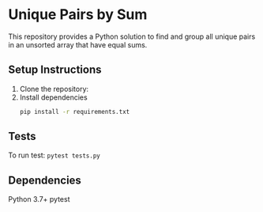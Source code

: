# Unique Pairs by Sum

This repository provides a Python solution to find and group all unique pairs in an unsorted array that have equal sums.

## Setup Instructions

1. Clone the repository:
2. Install dependencies
    ```bash
    pip install -r requirements.txt
    ```

## Tests
To run test:
    ```
    pytest tests.py
    ```

## Dependencies
Python 3.7+
pytest
